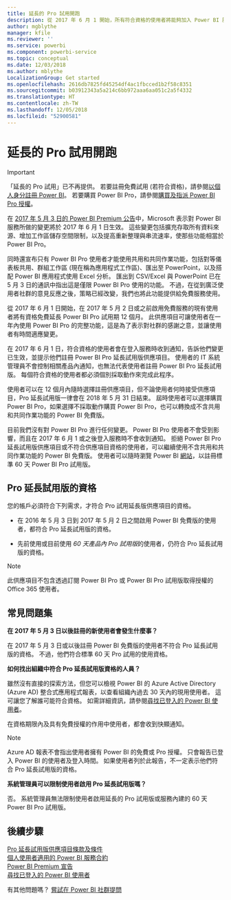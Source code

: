 ```yaml
---
title: 延長的 Pro 試用開跑
description: 從 2017 年 6 月 1 開始，所有符合資格的使用者將能夠加入 Power BI 服務的 Pro 延長試用版。
author: mgblythe
manager: kfile
ms.reviewer: ''
ms.service: powerbi
ms.component: powerbi-service
ms.topic: conceptual
ms.date: 12/03/2018
ms.author: mblythe
LocalizationGroup: Get started
ms.openlocfilehash: 2616db7825fd45254df4ac1fbcced1b2f58c8351
ms.sourcegitcommit: b03912343a5a214c6bb972aaa6aa051c2a5f4332
ms.translationtype: HT
ms.contentlocale: zh-TW
ms.lasthandoff: 12/05/2018
ms.locfileid: "52900581"
---
```

# <a name="extended-pro-trial-activation"></a>延長的 Pro 試用開跑

> [!IMPORTANT]
> 「延長的 Pro 試用」已不再提供。 若要註冊免費試用 (若符合資格)，請參閱[以個人身分註冊 Power BI](service-self-service-signup-for-power-bi.md)。 若要購買 Power BI Pro，請參閱[購買及指派 Power BI Pro 授權](service-admin-purchasing-power-bi-pro.md)。

在 [2017 年 5 月 3 日的 Power BI Premium 公告](https://powerbi.microsoft.com/blog/microsoft-accelerates-modern-bi-adoption-with-power-bi-premium/)中，Microsoft 表示對 Power BI 服務所做的變更將於 2017 年 6 月 1 日生效。 這些變更包括擴充存取所有資料來源、增加工作區儲存空間限制，以及提高重新整理與串流速率，使那些功能相當於 Power BI Pro。

同時還宣布只有 Power BI Pro 使用者才能使用共用和共同作業功能，包括對等儀表板共用、群組工作區 (現在稱為應用程式工作區)、匯出至 PowerPoint，以及搭配 Power BI 應用程式使用 Excel 分析。 匯出到 CSV/Excel 與 PowerPoint 已在 5 月 3 日的通訊中指出這是僅限 Power BI Pro 使用的功能。 不過，在從到廣泛使用者社群的意見反應之後，策略已經改變，我們也將此功能提供給免費服務使用。

從 2017 年 6 月 1 日開始，在 2017 年 5 月 2 日或之前啟用免費服務的現有使用者將有資格免費延長 Power BI Pro 試用期 12 個月。 此供應項目可讓使用者在一年內使用 Power BI Pro 的完整功能，這是為了表示對社群的感謝之意，並讓使用者有時間適應變更。

在 2017 年 6 月 1 日，符合資格的使用者會在登入服務時收到通知，告訴他們變更已生效，並提示他們註冊 Power BI Pro 延長試用版供應項目。 使用者的 IT 系統管理員不會控制相關產品內通知，也無法代表使用者註冊 Power BI Pro 延長試用版。 每個符合資格的使用者都必須個別採取動作來完成此程序。

使用者可以在 12 個月內隨時選擇註冊供應項目，但不論使用者何時接受供應項目，Pro 延長試用版一律會在 2018 年 5 月 31 日結束。 屆時使用者可以選擇購買 Power BI Pro，如果選擇不採取動作購買 Power BI Pro，也可以轉換成不含共用和共同作業功能的 Power BI 免費版。

目前我們沒有對 Power BI Pro 進行任何變更。 Power BI Pro 使用者不會受到影響，而且在 2017 年 6 月 1 或之後登入服務時不會收到通知。 拒絕 Power BI Pro 延長試用版供應項目或不符合供應項目資格的使用者，可以繼續使用不含共用和共同作業功能的 Power BI 免費版。 使用者可以隨時瀏覽 Power BI [網站](https://powerbi.microsoft.com/get-started/)，以註冊標準 60 天 Power BI Pro 試用版。

## <a name="eligibility-for-extended-pro-trial"></a>Pro 延長試用版的資格

您的帳戶必須符合下列需求，才符合 Pro 試用延長版供應項目的資格。

* 在 2016 年 5 月 3 日到 2017 年 5 月 2 日之間啟用 Power BI 免費版的使用者，都符合 Pro 延長試用版的資格。

* 先前使用或目前使用 *60 天產品內 Pro 試用版*的使用者，仍符合 Pro 延長試用版的資格。

> [!NOTE]
> 此供應項目不包含透過訂閱 Power BI Pro 或 Power BI Pro 試用版取得授權的 Office 365 使用者。

## <a name="frequently-asked-questions"></a>常見問題集

**在 2017 年 5 月 3 日以後註冊的新使用者會發生什麼事？**

在 2017 年 5 月 3 日或以後註冊 Power BI 免費版的使用者不符合 Pro 延長試用版的資格。 不過，他們符合標準 60 天 Pro 試用的使用資格。

**如何找出組織中符合 Pro 延長試用版資格的人員？**

雖然沒有直接的探索方法，但您可以檢視 Power BI 的 Azure Active Directory (Azure AD) 整合式應用程式報表，以查看組織內過去 30 天內的現用使用者。 這可讓您了解誰可能符合資格。 如需詳細資訊，請參閱[尋找已登入的 Power BI 使用者](service-admin-access-usage.md)。

在資格期限內及具有免費授權的作用中使用者，都會收到快顯通知。

> [!NOTE]
> Azure AD 報表不會指出使用者擁有 Power BI 的免費或 Pro 授權。 只會報告已登入 Power BI 的使用者及登入時間。 如果使用者列於此報告，不一定表示他們符合 Pro 延長試用版的資格。

**系統管理員可以限制使用者啟用 Pro 延長試用版嗎？**

否。 系統管理員無法限制使用者啟用延長的 Pro 試用版或服務內建的 60 天 Power BI Pro 試用版。

## <a name="next-steps"></a>後續步驟

[Pro 延長試用版供應項目條款及條件](https://aka.ms/power-bi-trial)  
[個人使用者適用的 Power BI 服務合約](https://powerbi.microsoft.com/terms-of-service/)  
[Power BI Premium 宣告](https://aka.ms/pbipremium-announcement)  
[尋找已登入的 Power BI 使用者](service-admin-access-usage.md)

有其他問題嗎？ [嘗試在 Power BI 社群提問](https://community.powerbi.com/)